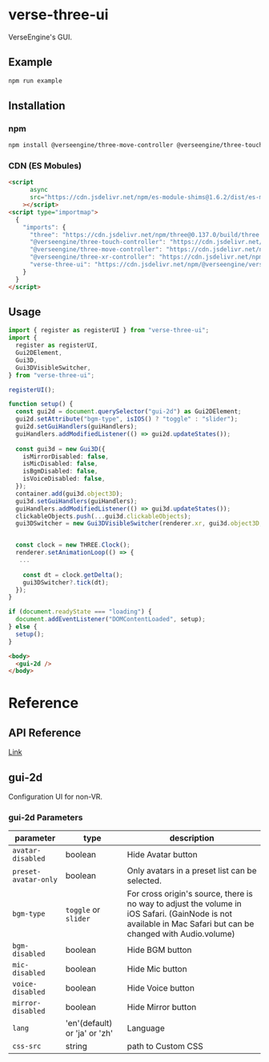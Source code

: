 # verse-three-ui
VerseEngine's GUI. 

## Example
```bash
npm run example
```

## Installation
### npm
```bash
npm install @verseengine/three-move-controller @verseengine/three-touch-controller @verseengine/three-xr-controller @verseengine/verse-three-ui
```

### CDN (ES Mobules)
```html
<script
      async
      src="https://cdn.jsdelivr.net/npm/es-module-shims@1.6.2/dist/es-module-shims.min.js"
    ></script>
<script type="importmap">
  {
    "imports": {
      "three": "https://cdn.jsdelivr.net/npm/three@0.137.0/build/three.module.js",
      "@verseengine/three-touch-controller": "https://cdn.jsdelivr.net/npm/@verseengine/three-touch-controller@1.0.0/dist/esm/index.js",
      "@verseengine/three-move-controller": "https://cdn.jsdelivr.net/npm/@verseengine/three-move-controller@1.0.0/dist/esm/index.js",
      "@verseengine/three-xr-controller": "https://cdn.jsdelivr.net/npm/@verseengine/three-xr-controller@1.0.0/dist/esm/index.js",
      "verse-three-ui": "https://cdn.jsdelivr.net/npm/@verseengine/verse-three-ui@1.0.0/dist/esm/index.js"
    }
  }
</script>
```


## Usage
```typescript
import { register as registerUI } from "verse-three-ui";
import {
  register as registerUI,
  Gui2DElement,
  Gui3D,
  Gui3DVisibleSwitcher,
} from "verse-three-ui";

registerUI();

function setup() {
  const gui2d = document.querySelector("gui-2d") as Gui2DElement;
  gui2d.setAttribute("bgm-type", isIOS() ? "toggle" : "slider");
  gui2d.setGuiHandlers(guiHandlers);
  guiHandlers.addModifiedListener(() => gui2d.updateStates());
  
  const gui3d = new Gui3D({
    isMirrorDisabled: false,
    isMicDisabled: false,
    isBgmDisabled: false,
    isVoiceDisabled: false,
  });
  container.add(gui3d.object3D);
  gui3d.setGuiHandlers(guiHandlers);
  guiHandlers.addModifiedListener(() => gui3d.updateStates());
  clickableObjects.push(...gui3d.clickableObjects);
  gui3DSwitcher = new Gui3DVisibleSwitcher(renderer.xr, gui3d.object3D, camera);


  const clock = new THREE.Clock();
  renderer.setAnimationLoop(() => {
   ...
 
    const dt = clock.getDelta();
    gui3DSwitcher?.tick(dt);
  });
}

if (document.readyState === "loading") {
  document.addEventListener("DOMContentLoaded", setup);
} else {
  setup();
}
```
```html
<body>
  <gui-2d />
</body>
```


# Reference

## API Reference
[Link](docs/verse-three-ui.md)


## gui-2d
Configuration UI for non-VR.

### gui-2d Parameters
| parameter | type    | description                                      |
| --------- | ------- | ------------------------------------------------ |
| `avatar-disabled` | boolean | Hide Avatar button |
| `preset-avatar-only` | boolean | Only avatars in a preset list can be selected. |
| `bgm-type` | `toggle` or `slider` | For cross origin's source, there is no way to adjust the volume in iOS Safari. (GainNode is not available in Mac Safari but can be changed with Audio.volume) |
| `bgm-disabled` | boolean | Hide BGM button |
| `mic-disabled` | boolean | Hide Mic button |
| `voice-disabled` | boolean | Hide Voice button |
| `mirror-disabled` | boolean | Hide Mirror button |
| `lang` | 'en'(default) or 'ja' or 'zh' | Language |
| `css-src` | string | path to Custom CSS |

